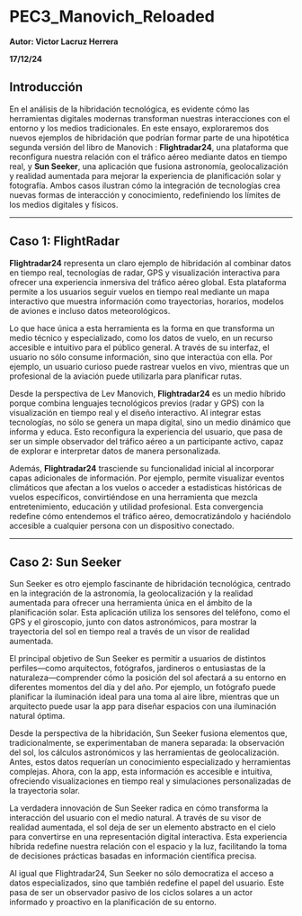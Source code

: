 # PEC3_Manovich_Reloaded
**Autor: Victor Lacruz Herrera**

**17/12/24**

## Introducción
En el análisis de la hibridación tecnológica, es evidente cómo las herramientas digitales modernas transforman nuestras interacciones con el entorno y los medios tradicionales. 
En este ensayo, exploraremos dos nuevos ejemplos de hibridación que podrían formar parte de una hipotética segunda versión del libro de Manovich : **Flightradar24**, una plataforma que reconfigura nuestra relación con el tráfico aéreo mediante datos en tiempo real, y **Sun Seeker**, una aplicación que fusiona astronomía, geolocalización y realidad aumentada para mejorar la experiencia de planificación solar y fotografía. Ambos casos ilustran cómo la integración de tecnologías crea nuevas formas de interacción y conocimiento, redefiniendo los límites de los medios digitales y físicos.

---
## Caso 1: FlightRadar

**Flightradar24** representa un claro ejemplo de hibridación al combinar datos en tiempo real, tecnologías de radar, GPS y visualización interactiva para ofrecer una experiencia inmersiva del tráfico aéreo global. Esta plataforma permite a los usuarios seguir vuelos en tiempo real mediante un mapa interactivo que muestra información como trayectorias, horarios, modelos de aviones e incluso datos meteorológicos.

Lo que hace única a esta herramienta es la forma en que transforma un medio técnico y especializado, como los datos de vuelo, en un recurso accesible e intuitivo para el público general. A través de su interfaz, el usuario no sólo consume información, sino que interactúa con ella. Por ejemplo, un usuario curioso puede rastrear vuelos en vivo, mientras que un profesional de la aviación puede utilizarla para planificar rutas.

Desde la perspectiva de Lev Manovich, **Flightradar24** es un medio híbrido porque combina lenguajes tecnológicos previos (radar y GPS) con la visualización en tiempo real y el diseño interactivo. Al integrar estas tecnologías, no sólo se genera un mapa digital, sino un medio dinámico que informa y educa. Esto reconfigura la experiencia del usuario, que pasa de ser un simple observador del tráfico aéreo a un participante activo, capaz de explorar e interpretar datos de manera personalizada.

Además, **Flightradar24** trasciende su funcionalidad inicial al incorporar capas adicionales de información. Por ejemplo, permite visualizar eventos climáticos que afectan a los vuelos o acceder a estadísticas históricas de vuelos específicos, convirtiéndose en una herramienta que mezcla entretenimiento, educación y utilidad profesional. Esta convergencia redefine cómo entendemos el tráfico aéreo, democratizándolo y haciéndolo accesible a cualquier persona con un dispositivo conectado.

---
## Caso 2: Sun Seeker 

Sun Seeker es otro ejemplo fascinante de hibridación tecnológica, centrado en la integración de la astronomía, la geolocalización y la realidad aumentada para ofrecer una herramienta única en el ámbito de la planificación solar. Esta aplicación utiliza los sensores del teléfono, como el GPS y el giroscopio, junto con datos astronómicos, para mostrar la trayectoria del sol en tiempo real a través de un visor de realidad aumentada.

El principal objetivo de Sun Seeker es permitir a usuarios de distintos perfiles—como arquitectos, fotógrafos, jardineros o entusiastas de la naturaleza—comprender cómo la posición del sol afectará a su entorno en diferentes momentos del día y del año. Por ejemplo, un fotógrafo puede planificar la iluminación ideal para una toma al aire libre, mientras que un arquitecto puede usar la app para diseñar espacios con una iluminación natural óptima.

Desde la perspectiva de la hibridación, Sun Seeker fusiona elementos que, tradicionalmente, se experimentaban de manera separada: la observación del sol, los cálculos astronómicos y las herramientas de geolocalización. Antes, estos datos requerían un conocimiento especializado y herramientas complejas. Ahora, con la app, esta información es accesible e intuitiva, ofreciendo visualizaciones en tiempo real y simulaciones personalizadas de la trayectoria solar.

La verdadera innovación de Sun Seeker radica en cómo transforma la interacción del usuario con el medio natural. A través de su visor de realidad aumentada, el sol deja de ser un elemento abstracto en el cielo para convertirse en una representación digital interactiva. Esta experiencia híbrida redefine nuestra relación con el espacio y la luz, facilitando la toma de decisiones prácticas basadas en información científica precisa.

Al igual que Flightradar24, Sun Seeker no sólo democratiza el acceso a datos especializados, sino que también redefine el papel del usuario. Este pasa de ser un observador pasivo de los ciclos solares a un actor informado y proactivo en la planificación de su entorno.

